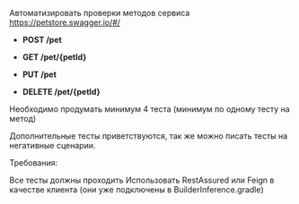 Автоматизировать проверки методов сервиса https://petstore.swagger.io/#/

- **POST /pet**

- **GET /pet/{petId}**

- **PUT /pet**

- **DELETE /pet/{petId}**


Необходимо продумать минимум 4 теста (минимум по одному тесту на метод)

Дополнительные тесты приветствуются, так же можно писать тесты на негативные сценарии.



Требования:

Все тесты должны проходить
Использовать RestAssured или Feign в качестве клиента (они уже подключены в BuilderInference.gradle)
